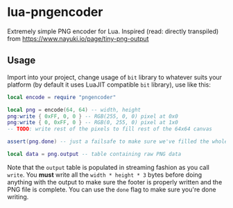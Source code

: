 # lua-pngencoder

Extremely simple PNG encoder for Lua. Inspired (read: directly transpiled) from https://www.nayuki.io/page/tiny-png-output

## Usage

Import into your project, change usage of `bit` library to whatever suits your platform (by default it uses LuaJIT compatible `bit` library), use like this:
```lua
local encode = require "pngencoder"

local png = encode(64, 64) -- width, height
png:write { 0xFF, 0, 0 } -- RGB(255, 0, 0) pixel at 0x0
png:write { 0, 0xFF, 0 } -- RGB(0, 255, 0) pixel at 1x0
-- TODO: write rest of the pixels to fill rest of the 64x64 canvas

assert(png.done) -- just a failsafe to make sure we've filled the whole allocated PNG space

local data = png.output -- table containing raw PNG data
```

Note that the `output` table is populated in streaming fashion as you call `write`. You __must__ write all
the `width * height * 3` bytes before doing anything with the output to make sure the footer is properly written and the PNG file is complete. You can use the `done` flag to make sure you're done writing.
